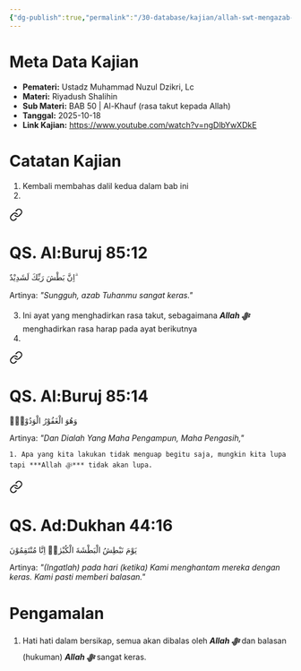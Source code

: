 ```yaml
---
{"dg-publish":true,"permalink":"/30-database/kajian/allah-swt-mengazab-orang-dzalim/","tags":["kajian"]}
---
```





# Meta Data Kajian 
<div><ul class="dataview list-view-ul"><li><span><strong>Pemateri:</strong> Ustadz Muhammad Nuzul Dzikri, Lc</span></li><li><span><strong>Materi:</strong> Riyadush Shalihin</span></li><li><span><strong>Sub Materi:</strong> BAB 50 | Al-Khauf (rasa takut kepada Allah)</span></li><li><span><strong>Tanggal:</strong> 2025-10-18</span></li><li><span><strong>Link Kajian:</strong> <a rel="noopener nofollow" class="external-link" href="https://www.youtube.com/watch?v=ngDlbYwXDkE" target="_blank">https://www.youtube.com/watch?v=ngDlbYwXDkE</a></span></li></ul></div>

# Catatan Kajian
1. Kembali membahas dalil kedua dalam bab ini
2. 
<div class="transclusion internal-embed is-loaded"><a class="markdown-embed-link" href="/30-database/al-quran/all-surah/#qs-al-buruj-85-12" aria-label="Open link"><svg xmlns="http://www.w3.org/2000/svg" width="24" height="24" viewBox="0 0 24 24" fill="none" stroke="currentColor" stroke-width="2" stroke-linecap="round" stroke-linejoin="round" class="svg-icon lucide-link"><path d="M10 13a5 5 0 0 0 7.54.54l3-3a5 5 0 0 0-7.07-7.07l-1.72 1.71"></path><path d="M14 11a5 5 0 0 0-7.54-.54l-3 3a5 5 0 0 0 7.07 7.07l1.71-1.71"></path></svg></a><div class="markdown-embed">



# QS. Al:Buruj 85:12
اِنَّ بَطْشَ رَبِّكَ لَشَدِيْدٌ ۗ 

Artinya: *"Sungguh, azab Tuhanmu sangat keras."*



</div></div>

3. Ini ayat yang menghadirkan rasa takut, sebagaimana ***Allah ﷻ*** menghadirkan rasa harap pada ayat berikutnya
4. 
<div class="transclusion internal-embed is-loaded"><a class="markdown-embed-link" href="/30-database/al-quran/all-surah/#qs-al-buruj-85-14" aria-label="Open link"><svg xmlns="http://www.w3.org/2000/svg" width="24" height="24" viewBox="0 0 24 24" fill="none" stroke="currentColor" stroke-width="2" stroke-linecap="round" stroke-linejoin="round" class="svg-icon lucide-link"><path d="M10 13a5 5 0 0 0 7.54.54l3-3a5 5 0 0 0-7.07-7.07l-1.72 1.71"></path><path d="M14 11a5 5 0 0 0-7.54-.54l-3 3a5 5 0 0 0 7.07 7.07l1.71-1.71"></path></svg></a><div class="markdown-embed">



# QS. Al:Buruj 85:14
وَهُوَ الْغَفُوْرُ الْوَدُوْدُۙ 

Artinya: *"Dan Dialah Yang Maha Pengampun, Maha Pengasih,"*



</div></div>

	1. Apa yang kita lakukan tidak menguap begitu saja, mungkin kita lupa tapi ***Allah ﷻ*** tidak akan lupa. 
<div class="transclusion internal-embed is-loaded"><a class="markdown-embed-link" href="/30-database/al-quran/all-surah/#qs-ad-dukhan-44-16" aria-label="Open link"><svg xmlns="http://www.w3.org/2000/svg" width="24" height="24" viewBox="0 0 24 24" fill="none" stroke="currentColor" stroke-width="2" stroke-linecap="round" stroke-linejoin="round" class="svg-icon lucide-link"><path d="M10 13a5 5 0 0 0 7.54.54l3-3a5 5 0 0 0-7.07-7.07l-1.72 1.71"></path><path d="M14 11a5 5 0 0 0-7.54-.54l-3 3a5 5 0 0 0 7.07 7.07l1.71-1.71"></path></svg></a><div class="markdown-embed">



# QS. Ad:Dukhan 44:16
يَوْمَ نَبْطِشُ الْبَطْشَةَ الْكُبْرٰىۚ اِنَّا مُنْتَقِمُوْنَ

Artinya: *"(Ingatlah) pada hari (ketika) Kami menghantam mereka dengan keras. Kami pasti memberi balasan."*



</div></div>


# Pengamalan
1. Hati hati dalam bersikap, semua akan dibalas oleh ***Allah ﷻ*** dan balasan (hukuman) ***Allah ﷻ*** sangat keras.
 
 